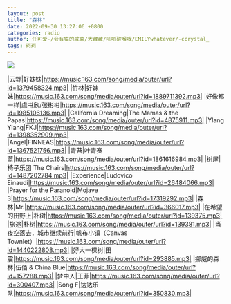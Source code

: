 ```yaml
---
layout: post
title: "森林"
date: 2022-09-30 13:27:06 +0800
categories: radio
author: 任可爱-/会有猫的咸菜/大藏藏/吼吼破喉咙/EMILYwhatever/-ccrystal_
tags: 珂珂
---
```

![]({{site.baseurl}}/images/cover_20220930.jpg)

|云野|好妹妹|https://music.163.com/song/media/outer/url?id=1379458324.mp3|
|竹林|好妹妹|https://music.163.com/song/media/outer/url?id=1889711392.mp3|
|好像都一样|虞书欣/张彬彬|https://music.163.com/song/media/outer/url?id=1985106136.mp3|
|California Dreaming|The Mamas & the Papas|https://music.163.com/song/media/outer/url?id=4875911.mp3|
|Ylang Ylang|FKJ|https://music.163.com/song/media/outer/url?id=1398352909.mp3|
|Angel|FINNEAS|https://music.163.com/song/media/outer/url?id=1367521756.mp3|
|青苔|叶青赛蓝|https://music.163.com/song/media/outer/url?id=1861616984.mp3|
|树屋|椅子乐团 The Chairs|https://music.163.com/song/media/outer/url?id=1487202784.mp3|
|Experience|Ludovico Einaudi|https://music.163.com/song/media/outer/url?id=26484066.mp3|
|Prayer for the Paranoid|Mojave 3|https://music.163.com/song/media/outer/url?id=17319292.mp3|
|森林|Mr.|https://music.163.com/song/media/outer/url?id=366017.mp3|
|在希望的田野上|朴树|https://music.163.com/song/media/outer/url?id=139375.mp3|
|旅途|朴树|https://music.163.com/song/media/outer/url?id=139381.mp3|
|当夜空落去，城市继续前行|帆布小镇（Canvas Townlet）|https://music.163.com/song/media/outer/url?id=1440222808.mp3|
|好大一棵树|田震|https://music.163.com/song/media/outer/url?id=293885.mp3|
|挪威的森林|伍佰 & China Blue|https://music.163.com/song/media/outer/url?id=157288.mp3|
|梦中人|王菲|https://music.163.com/song/media/outer/url?id=300407.mp3|
|Song F|达达乐队|https://music.163.com/song/media/outer/url?id=350830.mp3|

